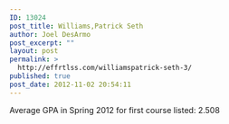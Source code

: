 ```yaml
---
ID: 13024
post_title: Williams,Patrick Seth
author: Joel DesArmo
post_excerpt: ""
layout: post
permalink: >
  http://effrtlss.com/williamspatrick-seth-3/
published: true
post_date: 2012-11-02 20:54:11
---
```

<p>Average GPA in Spring 2012 for first course listed: 2.508</p>